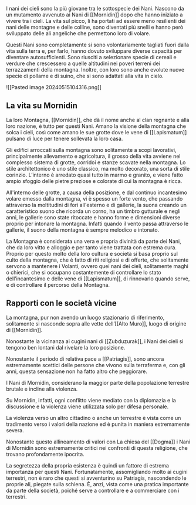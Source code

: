 I nani dei cieli sono la più giovane tra le sottospecie dei Nani. Nascono da un mutamento avvenuto ai Nani di [[Mornidin]] dopo che hanno iniziato a vivere tra i cieli. La vita sul picco, li ha portati ad essere meno resilienti dei nani delle montagne e delle colline, sono diventati più snelli e hanno però sviluppato delle ali angeliche che permettono loro di volare. 

Questi Nani sono completamente si sono volontariamente tagliati fuori dalla vita sulla terra e, per farlo, hanno dovuto sviluppare diverse capacità per diventare autosufficienti. Sono riusciti a selezionare specie di cereali e verdure che crescessero a quelle altitudini nei poveri terreni dei terrazzamenti della montagna. Inoltre, con loro sono anche evolute nuove specie di pollame e di suino, che si sono adattati alla vita in cielo.

![[Pasted image 20240515104316.png]]

## La vita su Mornidin
La loro Montagna, [[Mornidin]], che dà il nome anche al clan regnante e alla loro nazione, è tutto per questi Nani. Amano la visione della montagna che solca i cieli, così come amano le sue grotte dove le vene di [[Lapismatum]] pulsano di luce per tenere sollevata la loro casa.  

Gli edifici arroccati sulla montagna sono solitamente a scopi lavorativi, principalmente allevamento e agricoltura, il grosso della vita avviene nel complesso sistema di grotte, corridoi e stanze scavate nella montagna. Lo stile architettonico è uno stile classico, ma molto decorato, una sorta di stile corinzio. L’interno è arredato quasi tutto in marmo e granito, e viene fatto ampio sfoggio delle pietre preziose e colorate di cui la montagna è ricca. 

All'interno delle grotte, a causa della posizione, e dal continuo incantesimo volare emesso dalla montagna, vi è spesso un forte vento, che passando attraverso la moltitudini di fori all'esterno e di gallerie, la suona creando un caratteristico suono che ricorda un corno, ha un timbro gutturale e negli anni, le gallerie sono state ritoccate e hanno forme e dimensioni diverse proprio per intonare la montagna. Infatti quando il vento passa attraverso le gallerie, il suono della montagna è sempre melodico e intonato. 

La Montagna è considerata una vera e propria divinità da parte dei Nani, che da loro vitto e alloggio e per tanto viene trattata con estrema cura. Proprio per questo molto della loro cultura e società si basa proprio sul culto della montagna, che è fatto di riti religiosi e di offerte, che solitamente servono a mantenere i Volanti, ovvero quei nani dei cieli, solitamente maghi o chierici, che si occupano costantemente di controllare lo stato dell’incantesimo e delle vene di [[Lapismatum]], di rinnovarlo quando serve, e di controllare il percorso della Montagna.

## Rapporti con le società vicine
La montagna, pur non avendo un luogo stazionario di riferimento, solitamente si nasconde sopra alle vette dell’[[Alto Muro]], luogo di origine di [[Mornidin]]. 

Nonostante la vicinanza ai cugini nani di [[Zubduzurak]], i Nani dei cieli si tengono ben lontani dal rivelare la loro posizione. 

Nonostante il periodo di relativa pace a [[Patriagis]], sono ancora estremamente scettici delle persone che vivono sulla terraferma e, con gli anni, questa sensazione non ha fatto altro che peggiorare. 

I Nani di Mornidin, considerano la maggior parte della popolazione terrestre brutale e incline alla violenza.

Su Mornidin, infatti, ogni conflitto viene mediato con la diplomazia e la discussione e la violenza viene utilizzata solo per difesa personale. 

La violenza verso un altro cittadino o anche un terrestre è vista come un tradimento verso i valori della nazione ed è punita in maniera estremamente severa. 

Nonostante questo allineamento di valori con La chiesa del [[Dogma]] i Nani di Mornidin sono estremamente critici nei confronti di questa religione, che trovano profondamente ipocrita. 

La segretezza della propria esistenza è quindi un fattore di estrema importanza per questi Nani. Fortunatamente, assomigliando molto ai cugini terrestri, non è raro che questi si avventurino su Patriagis, nascondendo le proprie ali, piegate sulla schiena. È, anzi, vista come una pratica importante da parte della società, poiché serve a controllare e a commerciare con i terrestri.

